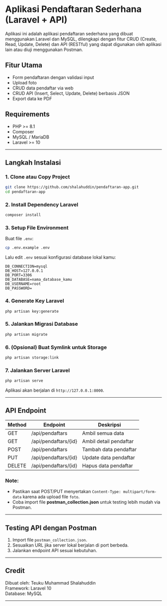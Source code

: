 # Aplikasi Pendaftaran Sederhana (Laravel + API)

Aplikasi ini adalah aplikasi pendaftaran sederhana yang dibuat menggunakan Laravel dan MySQL, dilengkapi dengan fitur CRUD (Create, Read, Update, Delete) dan API (RESTful) yang dapat digunakan oleh aplikasi lain atau diuji menggunakan Postman.

## Fitur Utama

-   Form pendaftaran dengan validasi input
-   Upload foto
-   CRUD data pendaftar via web
-   CRUD API (Insert, Select, Update, Delete) berbasis JSON
-   Export data ke PDF

## Requirements

-   PHP >= 8.1
-   Composer
-   MySQL / MariaDB
-   Laravel >= 10

---

## Langkah Instalasi

### 1. Clone atau Copy Project

```bash
git clone https://github.com/shalahuddin/pendaftaran-app.git
cd pendaftaran-app
```

### 2. Install Dependency Laravel

```bash
composer install
```

### 3. Setup File Environment

Buat file `.env`:

```bash
cp .env.example .env
```

Lalu edit `.env` sesuai konfigurasi database lokal kamu:

```
DB_CONNECTION=mysql
DB_HOST=127.0.0.1
DB_PORT=3306
DB_DATABASE=nama_database_kamu
DB_USERNAME=root
DB_PASSWORD=
```

### 4. Generate Key Laravel

```bash
php artisan key:generate
```

### 5. Jalankan Migrasi Database

```bash
php artisan migrate
```

### 6. (Opsional) Buat Symlink untuk Storage

```bash
php artisan storage:link
```

### 7. Jalankan Server Laravel

```bash
php artisan serve
```

Aplikasi akan berjalan di `http://127.0.0.1:8000`.

---

## API Endpoint

| Method | Endpoint             | Deskripsi              |
| ------ | -------------------- | ---------------------- |
| GET    | /api/pendaftars      | Ambil semua data       |
| GET    | /api/pendaftars/{id} | Ambil detail pendaftar |
| POST   | /api/pendaftars      | Tambah data pendaftar  |
| PUT    | /api/pendaftars/{id} | Update data pendaftar  |
| DELETE | /api/pendaftars/{id} | Hapus data pendaftar   |

### **Note:**

-   Pastikan saat POST/PUT menyertakan `Content-Type: multipart/form-data` karena ada upload file `foto`.
-   Coba import file **postman_collection.json** untuk testing lebih mudah via Postman.

---

## Testing API dengan Postman

1. Import file `postman_collection.json`.
2. Sesuaikan URL jika server lokal berjalan di port berbeda.
3. Jalankan endpoint API sesuai kebutuhan.

---

## Credit

Dibuat oleh: Teuku Muhammad Shalahuddin  
Framework: Laravel 10  
Database: MySQL

---

